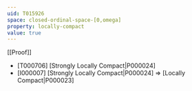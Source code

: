 ```yaml
---
uid: T015926
space: closed-ordinal-space-[0,omega]
property: locally-compact
value: true
---
```

[[Proof]]

* [T000706] [Strongly Locally Compact|P000024]
* [I000007] [Strongly Locally Compact|P000024] => [Locally Compact|P000023]

